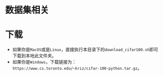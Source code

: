 # 数据集相关

# 下载

 - 如果你是`MacOS`或是`Linux`，直接执行本目录下的`download_cifar100.sh`即可下载到本地此文件夹。
 - 如果你是`Windows`，下载链接为：`https://www.cs.toronto.edu/~kriz/cifar-100-python.tar.gz`。